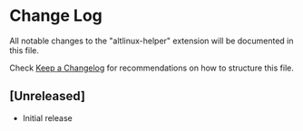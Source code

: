 # Change Log

All notable changes to the "altlinux-helper" extension will be documented in this file.

Check [Keep a Changelog](http://keepachangelog.com/) for recommendations on how to structure this file.

## [Unreleased]

- Initial release